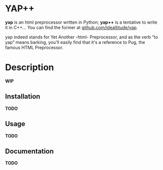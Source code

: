 # YAP++

**yap** is an html preprocessor written in Python; **yap++** is a tentative to write it in C++... You can find the former at [github.com/idealtitude/yap](https://github.com/idealtitude/yap).

yap indeed stands for Yet Another -html- Preprocessor, and as the verb “to yap” means barking, you'll easily find that it's a reference to Pug, the famous HTML Preprocessor.

# Description

**WIP**

## Installation

**TODO**

## Usage

**TODO**

## Documentation

**TODO**

